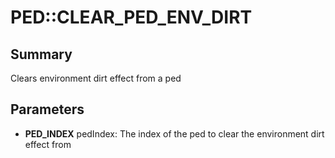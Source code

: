 # PED::CLEAR_PED_ENV_DIRT

## Summary
Clears environment dirt effect from a ped

## Parameters
* **PED_INDEX** pedIndex: The index of the ped to clear the environment dirt effect from